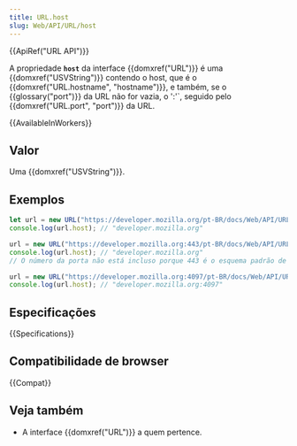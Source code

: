 ```yaml
---
title: URL.host
slug: Web/API/URL/host
---
```


{{ApiRef("URL API")}}

A propriedade **`host`** da interface {{domxref("URL")}} é uma {{domxref("USVString")}} contendo o host, que é o {{domxref("URL.hostname", "hostname")}}, e também, se o {{glossary("port")}} da URL não for vazia, o ':'`, seguido pelo {{domxref("URL.port", "port")}} da URL.

{{AvailableInWorkers}}

## Valor

Uma {{domxref("USVString")}}.

## Exemplos

```js
let url = new URL("https://developer.mozilla.org/pt-BR/docs/Web/API/URL/host");
console.log(url.host); // "developer.mozilla.org"

url = new URL("https://developer.mozilla.org:443/pt-BR/docs/Web/API/URL/host");
console.log(url.host); // "developer.mozilla.org"
// O número da porta não está incluso porque 443 é o esquema padrão de porta

url = new URL("https://developer.mozilla.org:4097/pt-BR/docs/Web/API/URL/host");
console.log(url.host); // "developer.mozilla.org:4097"
```

## Especificações

{{Specifications}}

## Compatibilidade de browser

{{Compat}}

## Veja também

- A interface {{domxref("URL")}} a quem pertence.
